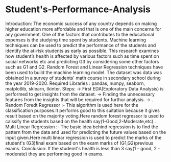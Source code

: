 # Student's-Performance-Analysis
Introduction:
           The economic success of any country depends on making higher education more affordable and that is one of the main concerns for any government. One of the factors that contributes to the educational expenses is the studying time spent by students. Machine learning techniques can be used to predict the performance of the students and identify the at-risk students as early as possible. This research examines how student’s health is affected by various factors such as time spent on social networks etc and predicting G3 by considering some other factors such as G1 and G2. Random Forest and Linear Regression techniques have been used to build the machine learning model. The dataset was data was obtained in a survey of students' math course in secondary school during the year 2019-2020.
Required Libraries :
                 pandas, numpy, seaborn, matplotlib, sklearn, tkinter.
Steps:
     -> First EDA(Exploratory Data Analysis) is performed to get insights from the dataset.
     -> Finding the unnecessary features from the insights that will be required for furthur analysis.
     -> . Random Foredt Regressor :- This algorithm is used here for the classification purposes.It performs good to this suitation because it gives result based on                                        the majority voting.Here random forest regressor is used to calssify the students based on the health say(1-Good,2-Moderate,etc)
        . Multi Linear Regression :- The basic idea behind regression is to find the pattern from the data and used for predicting the future values based on the                                            input given.Here multi linear regression is used to predict the marks of the student's (G3)final exam based on the exam marks of                                        (G1,G2)previous exams.
Conclusion:
         If the studemt's health is less than 3 say(1 - good, 2 - moderate) they are performing good in exams.
